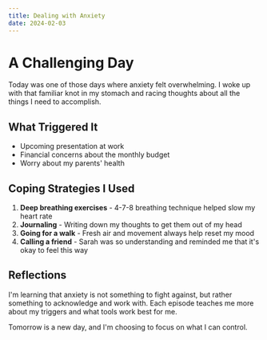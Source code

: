 ```yaml
---
title: Dealing with Anxiety
date: 2024-02-03
---
```


# A Challenging Day

Today was one of those days where anxiety felt overwhelming. I woke up with that familiar knot in my stomach and racing thoughts about all the things I need to accomplish.

## What Triggered It

- Upcoming presentation at work
- Financial concerns about the monthly budget
- Worry about my parents' health

## Coping Strategies I Used

1. **Deep breathing exercises** - 4-7-8 breathing technique helped slow my heart rate
2. **Journaling** - Writing down my thoughts to get them out of my head
3. **Going for a walk** - Fresh air and movement always help reset my mood
4. **Calling a friend** - Sarah was so understanding and reminded me that it's okay to feel this way

## Reflections

I'm learning that anxiety is not something to fight against, but rather something to acknowledge and work with. Each episode teaches me more about my triggers and what tools work best for me.

Tomorrow is a new day, and I'm choosing to focus on what I can control.
